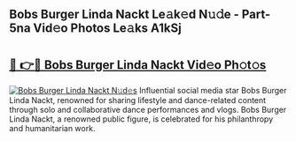## Bobs Burger Linda Nackt Le𝚊k𝚎d N𝚞𝚍e - Part-5na Vid𝚎o Photos Le𝚊ks A1kSj

# <h2><a href="http://fbag6o.evod.top/?m=Bobs+Burger+Linda+Nackt">🔗 👉🔴 Bobs Burger Linda Nackt Vid𝚎o Ph𝚘t𝚘s</a></h2>

[![Bobs Burger Linda Nackt N𝚞d𝚎s](https://i.imgur.com/8V9OHl7.gif)](http://fbag6o.evod.top/?m=Bobs+Burger+Linda+Nackt)
Influential social media star Bobs Burger Linda Nackt, renowned for sharing lifestyle and dance-related content through solo and collaborative dance performances and vlogs. Bobs Burger Linda Nackt, a renowned public figure, is celebrated for his philanthropy and humanitarian work. 
